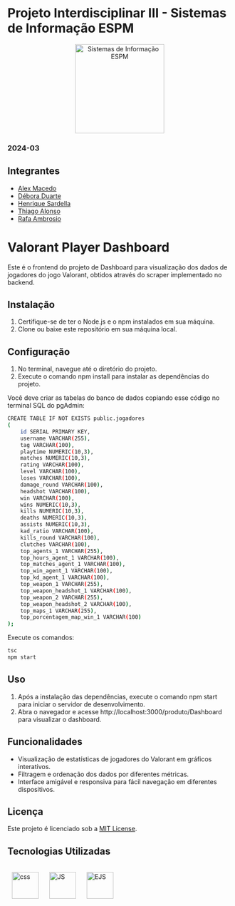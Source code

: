 # Projeto Interdisciplinar III - Sistemas de Informação ESPM

<p style="text-align: center;">
    <a href="https://www.espm.br/cursos-de-graduacao/sistemas-de-informacao/"><img src="https://avatars.githubusercontent.com/u/49880458?s=200&v=4" alt="Sistemas de Informação ESPM" style="height: 200px; width: 200px;"/></a>
</p>

### 2024-03

## Integrantes
- [Alex Macedo](https://github.com/Alexxmfs)
- [Débora Duarte](https://github.com/duartedebis)
- [Henrique Sardella](https://github.com/henrique-sdc)
- [Thiago Alonso](https://github.com/ThiagoAlonso05)
- [Rafa Ambrosio](https://github.com/rafaambrosio)

# Valorant Player Dashboard

Este é o frontend do projeto de Dashboard para visualização dos dados de jogadores do jogo Valorant, obtidos através do scraper implementado no backend.

## Instalação

1. Certifique-se de ter o Node.js e o npm instalados em sua máquina. 
2. Clone ou baixe este repositório em sua máquina local.

## Configuração

1. No terminal, navegue até o diretório do projeto.
2. Execute o comando npm install para instalar as dependências do projeto.

Você deve criar as tabelas do banco de dados copiando esse código no terminal SQL do pgAdmin:

```bash
CREATE TABLE IF NOT EXISTS public.jogadores
(
    id SERIAL PRIMARY KEY,
    username VARCHAR(255),
    tag VARCHAR(100),
    playtime NUMERIC(10,3),
    matches NUMERIC(10,3),
    rating VARCHAR(100),
    level VARCHAR(100),
    loses VARCHAR(100),
    damage_round VARCHAR(100),
    headshot VARCHAR(100),
    win VARCHAR(100),
    wins NUMERIC(10,3),
    kills NUMERIC(10,3),
    deaths NUMERIC(10,3),
    assists NUMERIC(10,3),
    kad_ratio VARCHAR(100),
    kills_round VARCHAR(100),
    clutches VARCHAR(100),
    top_agents_1 VARCHAR(255),
    top_hours_agent_1 VARCHAR(100),
    top_matches_agent_1 VARCHAR(100),
    top_win_agent_1 VARCHAR(100),
    top_kd_agent_1 VARCHAR(100),
    top_weapon_1 VARCHAR(255),
    top_weapon_headshot_1 VARCHAR(100),
    top_weapon_2 VARCHAR(255),
    top_weapon_headshot_2 VARCHAR(100),
    top_maps_1 VARCHAR(255),
    top_porcentagem_map_win_1 VARCHAR(100)
);
```

Execute os comandos:

```bash
tsc
npm start
```

## Uso

1. Após a instalação das dependências, execute o comando npm start para iniciar o servidor de desenvolvimento.
2. Abra o navegador e acesse http://localhost:3000/produto/Dashboard para visualizar o dashboard.

## Funcionalidades

- Visualização de estatísticas de jogadores do Valorant em gráficos interativos.
- Filtragem e ordenação dos dados por diferentes métricas.
- Interface amigável e responsiva para fácil navegação em diferentes dispositivos.

## Licença

Este projeto é licenciado sob a [MIT License](https://github.com/tech-espm/inter-2sem-2023-eventos/blob/main/LICENSE).

<h2><b>Tecnologias Utilizadas</b></h2>

  <div style="display: inline_block"><br>
  <img align="center" alt="css" height="60" width="60" src="https://cdn.jsdelivr.net/gh/devicons/devicon@latest/icons/css3/css3-original.svg" hspace="10">
  <img align="center" alt="JS" height="60" width="60" src="https://cdn.jsdelivr.net/gh/devicons/devicon@latest/icons/javascript/javascript-original.svg" hspace="10">
  <img align="center" alt="EJS" height="60" width="60" src="https://cdn.jsdelivr.net/gh/devicons/devicon@latest/icons/nodejs/nodejs-original.svg" hspace="10">
  </div>
